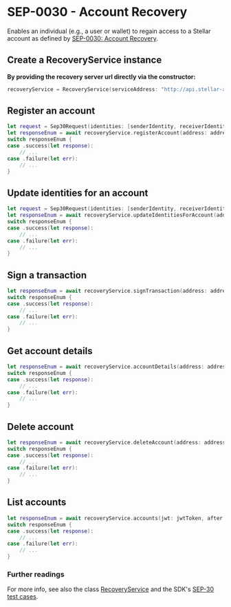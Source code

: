
# SEP-0030 - Account Recovery

Enables an individual (e.g., a user or wallet) to regain access to a Stellar account as defined by 
[SEP-0030: Account Recovery](https://github.com/stellar/stellar-protocol/blob/master/ecosystem/sep-0030.md).


## Create a RecoveryService instance

**By providing the recovery server url directly via the constructor:**

```swift
recoveryService = RecoveryService(serviceAddress: "http://api.stellar-anchor.org/recovery")
```

## Register an account

```swift
let request = Sep30Request(identities: [senderIdentity, receiverIdentity])
let responseEnum = await recoveryService.registerAccount(address: addressA, request: request, jwt: jwtToken)
switch responseEnum {
case .success(let response):
    // ...
case .failure(let err):
    // ...
}
```

## Update identities for an account

```swift
let request = Sep30Request(identities: [senderIdentity, receiverIdentity])
let responseEnum = await recoveryService.updateIdentitiesForAccount(address: addressA, request: request, jwt: jwtToken)
switch responseEnum {
case .success(let response):
    // ...
case .failure(let err):
    // ...
}
```

## Sign a transaction

```swift
let responseEnum = await recoveryService.signTransaction(address: addressA, signingAddress: signingAddress, transaction:transaction, jwt: jwtToken)
switch responseEnum {
case .success(let response):
    // ...
case .failure(let err):
    // ...
}
```

## Get account details

```swift
let responseEnum = await recoveryService.accountDetails(address: addressA, jwt: jwtToken)
switch responseEnum {
case .success(let response):
    // ...
case .failure(let err):
    // ...
}
```

## Delete account

```swift
let responseEnum = await recoveryService.deleteAccount(address: addressA, jwt: jwtToken)
switch responseEnum {
case .success(let response):
    // ...
case .failure(let err):
    // ...
}
```


## List accounts

```swift
let responseEnum = await recoveryService.accounts(jwt: jwtToken, after: after)
switch responseEnum {
case .success(let response):
    // ...
case .failure(let err):
    // ...
}
```

### Further readings

For more info, see also the class [RecoveryService](https://github.com/Soneso/stellar-ios-mac-sdk/blob/master/stellarsdk/stellarsdk/recovery/RecoveryService.swift) and the SDK's [SEP-30 test cases](https://github.com/Soneso/stellar-ios-mac-sdk/blob/master/stellarsdk/stellarsdkTests/recovery/RecoveryServiceTestCase.swift).
